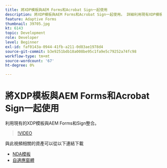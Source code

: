 ```yaml
---
title: 將XDP模板與AEM Forms和Acrobat Sign一起使用
description: 將XDP模板與AEM Forms和Acrobat Sign一起使用。 詳細利用現有XDP模板與AEM Forms和Sign整合的視頻。
feature: Adaptive Forms
thumbnail: 39705.jpg
kt: 6143
topic: Development
role: Developer
level: Beginner
exl-id: faf0143a-0944-41fb-a211-0d83ae1978d4
source-git-commit: b3e9251bdb18a008be95c1fa9e5c79252a74fc98
workflow-type: tm+mt
source-wordcount: '67'
ht-degree: 0%

---
```


# 將XDP模板與AEM Forms和Acrobat Sign一起使用

利用現有的XDP模板與AEM Forms和Sign整合。

>[!VIDEO](https://video.tv.adobe.com/v/39705?quality=12&learn=on)

與此視頻相關的資產可以從以下連結下載

* [NDA模板](assets/nda-agreement-xdp-template.zip)
* [自適應窗體](assets/nda-agreement-af-with-xdp-template.zip)
